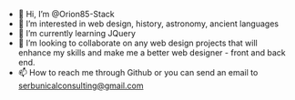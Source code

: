 - 👋 Hi, I’m @Orion85-Stack
- 👀 I’m interested in web design, history, astronomy, ancient languages
- 🌱 I’m currently learning JQuery
- 💞️ I’m looking to collaborate on any web design projects that will enhance my skills and make me a better web designer - front and back end.
- 📫 How to reach me through Github or you can send an email to serbunicalconsulting@gmail.com

<!---
Orion85-Stack/Orion85-Stack is a ✨ special ✨ repository because its `README.md` (this file) appears on your GitHub profile.
You can click the Preview link to take a look at your changes.
--->
